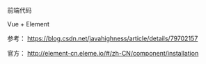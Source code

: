 前端代码

Vue + Element

参考： https://blog.csdn.net/javahighness/article/details/79702157

官方： http://element-cn.eleme.io/#/zh-CN/component/installation

